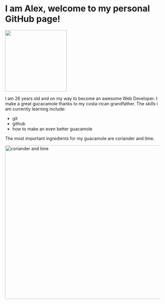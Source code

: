 
# I am Alex, welcome to my personal GitHub page!

</a><img src="https://media3.giphy.com/media/Dh5q0sShxgp13DwrvG/200.webp?cid=790b7611685vo96tjinu75q4uv8ga9ooploo57kocmyoorrq&ep=v1_gifs_search&rid=200.webp&ct=g" width="200"> 

I am 26 years old and on my way to become an awesome Web Developer.
I make a great gucacamole thanks to my costa-rican grandfather.
The *skills* i am currently learning include:
- git
- github
- how to make an even better guacamole

The most important ingredients for my guacamole are coriander and lime.

<img src="https://images.unsplash.com/photo-1516658713486-48a292b2eea3?q=80&w=2070&auto=format&fit=crop&ixlib=rb-4.0.3&ixid=M3wxMjA3fDB8MHxwaG90by1wYWdlfHx8fGVufDB8fHx8fA%3D%3D" alt="coriander and lime" width="700" height="500">

